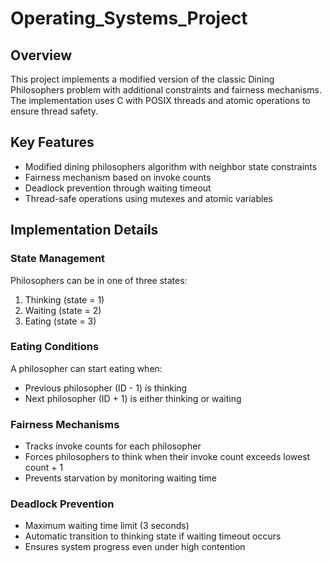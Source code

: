 # Operating_Systems_Project

## Overview
This project implements a modified version of the classic Dining Philosophers problem with additional constraints and fairness mechanisms. The implementation uses C with POSIX threads and atomic operations to ensure thread safety.

## Key Features
- Modified dining philosophers algorithm with neighbor state constraints
- Fairness mechanism based on invoke counts
- Deadlock prevention through waiting timeout
- Thread-safe operations using mutexes and atomic variables

## Implementation Details

### State Management
Philosophers can be in one of three states:
1. Thinking (state = 1)
2. Waiting (state = 2)
3. Eating (state = 3)

### Eating Conditions
A philosopher can start eating when:
- Previous philosopher (ID - 1) is thinking
- Next philosopher (ID + 1) is either thinking or waiting

### Fairness Mechanisms
- Tracks invoke counts for each philosopher
- Forces philosophers to think when their invoke count exceeds lowest count + 1
- Prevents starvation by monitoring waiting time

### Deadlock Prevention
- Maximum waiting time limit (3 seconds)
- Automatic transition to thinking state if waiting timeout occurs
- Ensures system progress even under high contention

